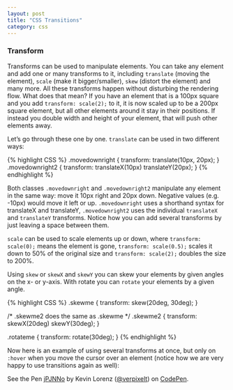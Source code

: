 ```yaml
---
layout: post
title: "CSS Transitions"
category: css
---
```


### Transform

Transforms can be used to manipulate elements. You can take any element and add one or many transforms to it, including `translate` (moving the element), `scale` (make it bigger/smaller), `skew` (distort the element) and many more. All these transforms happen without disturbing the rendering flow. What does that mean? If you have an element that is a 100px square and you add `transform: scale(2);` to it, it is now scaled up to be a 200px square element, but all other elements around it stay in their positions. If instead you double width and height of your element, that will push other elements away.

Let’s go through these one by one. `translate` can be used in two different ways:



{% highlight CSS %}
.movedownright {
  transform: translate(10px, 20px);
}
.movedownright2 {
  transform: translateX(10px) translateY(20px);
}
{% endhighlight %}

Both classes `.movedownright` and `.movedownright2` manipulate any element in the same way: move it 10px right and 20px down. Negative values (e.g. -10px) would move it left or up. `.movedownright` uses a shorthand syntax for translateX and translateY, `.movedownright2` uses the individual `translateX` and `translateY` transforms. Notice how you can add several transforms by just leaving a space between them.

`scale` can be used to scale elements up or down, where `transform: scale(0);` means the element is gone, `transform: scale(0.5);` scales it down to 50% of the original size and `transform: scale(2);` doubles the size to 200%.

Using `skew` or `skewX` and `skewY` you can skew your elements by given angles on the x- or y-axis. With rotate you can `rotate` your elements by a given angle.



{% highlight CSS %}
.skewme {
  transform: skew(20deg, 30deg);
}

/* .skewme2 does the same as .skewme */
.skewme2 {
  transform: skewX(20deg) skewY(30deg);
}

.rotateme {
  transform: rotate(30deg);
}
{% endhighlight %}

Now here is an example of using several transforms at once, but only on `:hover` when you move the cursor over an element (notice how we are very happy to use transitions again as well):

<p data-height="481" data-theme-id="17669" data-slug-hash="jPJNNo" data-default-tab="result" data-user="verpixelt" class='codepen'>See the Pen <a href='http://codepen.io/verpixelt/pen/jPJNNo/'>jPJNNo</a> by Kevin Lorenz (<a href='http://codepen.io/verpixelt'>@verpixelt</a>) on <a href='http://codepen.io'>CodePen</a>.</p>
<script async src="//assets.codepen.io/assets/embed/ei.js"></script>
